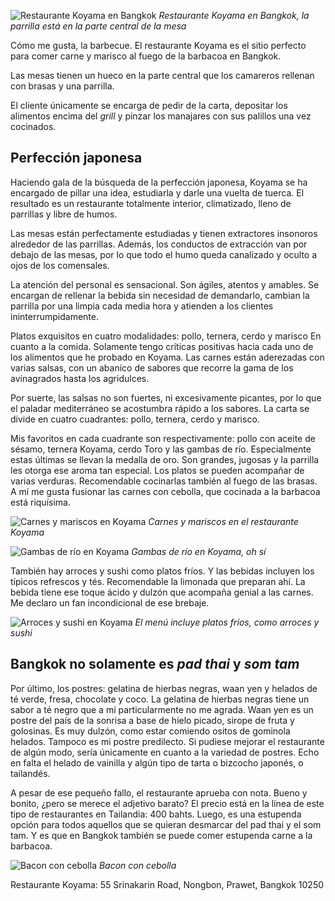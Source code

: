 ![Restaurante Koyama en Bangkok](https://lh3.googleusercontent.com/Cx5U6ldT5MFmg3noa6l80IcUvll7JoeHHmvUTWVbwW_6HcA18x9Lr-mpNEUt1VYPorrtNCbFB7THhEQ1xYC6tSb3VdsiszMlfwC8_C3CeBAts-zIXgHVYqBiu1jA3rBfU3T4dPvNMU84WYI2of2qH3OOuPE2QOIp4P3Jr1IRMFuENRJawyBoqj-b6f8kkqYazQmdGnmxsM9dKtK7ZSDdlPA4gpg3rwbV2ZmxKIlMrMMh2Dw2qlw94VU05GQxbZdujlbjZDOlN1gc24qVBDYnVp3k6YhaT8eXOKf3mmIxNZdoLapKOln6Qb8aL6oU9HLxRZd1EpnremqkT7BoQmlw4_-SaHtb--FVtYFG6uDjop4QT_sIgIPZD24rI6srqTbPmFoC4N619eqtZ9S-KoGyaNgc0n2FFx_1lcmKdphYMyRY0Mm4G5Q7hCFPKMc1SOUxw4NUzN4CCClbu80A8RKZvqs44PDQWaEe-2kmEuqFxOlvJgSo2mE8aQYL74g8W5nvsVdKObDaXOTXQbQRelOgDmASKxIxOO-jR0qCjSVcM9CXd1LIbVa-ymBvyeIQQF6q3OSYrl1ub2HfRHXmKxWBIKPkZrzGYDF5cbq59WbKhGUnsFG0Fg=w800-no)
*Restaurante Koyama en Bangkok, la parrilla está en la parte central de la mesa*

Cómo me gusta, la barbecue. El restaurante Koyama es el sitio perfecto para comer carne y marisco al fuego de la barbacoa en Bangkok.

Las mesas tienen un hueco en la parte central que los camareros rellenan con brasas y una parrilla.

El cliente únicamente se encarga de pedir de la carta, depositar los alimentos encima del *grill* y pinzar los manajares con sus palillos una vez cocinados.

## Perfección japonesa

Haciendo gala de la búsqueda de la perfección japonesa, Koyama se ha encargado de pillar una idea, estudiarla y darle una vuelta de tuerca. El resultado es un restaurante totalmente interior, climatizado, lleno de parrillas y libre de humos.

Las mesas están perfectamente estudiadas y tienen extractores insonoros alrededor de las parrillas. Además, los conductos de extracción van por debajo de las mesas, por lo que todo el humo queda canalizado y oculto a ojos de los comensales.

La atención del personal es sensacional. Son ágiles, atentos y amables. Se encargan de rellenar la bebida sin necesidad de demandarlo, cambian la parrilla por una limpia cada media hora y atienden a los clientes ininterrumpidamente.


Platos exquisitos en cuatro modalidades: pollo, ternera, cerdo y marisco
En cuanto a la comida. Solamente tengo críticas positivas hacia cada uno de los alimentos que he probado en Koyama. Las carnes están aderezadas con varias salsas, con un abanico de sabores que recorre la gama de los avinagrados hasta los agridulces.

Por suerte, las salsas no son fuertes, ni excesivamente picantes, por lo que el paladar mediterráneo se acostumbra rápido a los sabores. La carta se divide en cuatro cuadrantes: pollo, ternera, cerdo y marisco.

Mis favoritos en cada cuadrante son respectivamente: pollo con aceite de sésamo, ternera Koyama, cerdo Toro y las gambas de río. Especialmente estas últimas se llevan la medalla de oro. Son grandes, jugosas y la parrilla les otorga ese aroma tan especial. Los platos se pueden acompañar de varias verduras. Recomendable cocinarlas también al fuego de las brasas. A mí me gusta fusionar las carnes con cebolla, que cocinada a la barbacoa está riquísima.

![Carnes y mariscos en Koyama](https://lh3.googleusercontent.com/eRdM8N7x0gOKDEE19ahB8-xQjNae7Q3w-chr-JgUp2zTODYozW5QlC4ujipBlY1oJsE7mV6yORzalO1Z_5mnkniIabUSDPW56ZvWoVZDzzbYnDPNQp5oyBZoXlrrQwwDETuv69nn57BTA2vevShowXo_opuxSzkvsWyAG-k5uBR_jwHhYqQfap8KvAfrXlhhtSg3vSI2Rsgf4H9brpfGIiPhOpCXa8TbsEwMeuc0GdfIbekiViUSPYV_eTkaHtn8P8OfWioOcrXAasFLjRzszOvcQdV9rjQAZOyVkPLPjNX8cp00ZFATftUkZ4TWSy28fIbPDgPyN3_V0h5fog2utljZI_QK97jBwKmkEgezTbiVZZefCFYYT-b9U8Kpd_FXz6Ga6MFAKg2UrvkB2FSmhx7cOYdb3cC9PxcX82DPtZdnd8RG9njF_UPBM3uqrS7vu9eUm2HGXNN5dXDsT971LSF3SvUVYFVs3AAHN-w4-lK8V97gO8H0kj4cuoXHuwdK9FNGyrKBUVBQwZFeOOsj8fyj2_mDe4A9X81VjBCx-8khJXuRIfeaQCWRAr-8kyIxV9xAJrZX-GkfintkgJUp1jU60dThryFQGvKQaRXzZHKgDbBdtQ=w800-no)
*Carnes y mariscos en el restaurante Koyama*

![Gambas de río en Koyama](https://lh3.googleusercontent.com/gkhss7A0plVX_XlbpLzctIelTPSzxOYermmEu-AOAT89l4DO8TuO9wT63rpfTI_9IeQkiBUdz_S1BJCzWoM38ZmPzGYqdFU5dfISCU-qIk14jmwMEA8R7FjFI27BdCQ01DFEgNCiYvzTOrpsEWOGRPgk9FQuJz6op2Tf-8PiRPsNe5B_M7xatw4F1Dfqq-m40tNYGh6wWJBzbdMR1ilbmjsZBgcRL1LAxhgPoDBDWoUj464MZg7EtvFCY7hNDiIwQqTWpHj3ZtWiR_21RhQKewUIaSXYhkmORr7bgLaCUpyJj1yN3sha4zun3RZmaMFODUDm1MafDBHJJs57VQKSFhr3iVb8-7-QWGWa7vuF3rHIx9sNhh_3o8Gt_m5dpzefPuWVspn-IY2n0-gAsjdaauwJWk2Wkpxnunp9GlvNfeTSF2G2t-APHPYAaYn42K4m--GgYUAxBlFR0r9u0vbfJpVJ-lJWtiOF1Q6HVzkbTSFxMbpfyddy5wt6JsTAfsRccn9qoqSRqbvTEqAfeYAF2eStHy6wvM9Nb2IKSIRpmhw-mK8-3wi4JJTJF6xk5mF8u_D6_pdfIgNmIcWlhxiRUeBTCDsD8iP8vb4BTSHgQzTsC7Tocw=w800-no)
*Gambas de río en Koyama, oh sí*

También hay arroces y sushi como platos fríos. Y las bebidas incluyen los típicos refrescos y tés. Recomendable la limonada que preparan ahí. La bebida tiene ese toque ácido y dulzón que acompaña genial a las carnes. Me declaro un fan incondicional de ese brebaje.

![Arroces y sushi en Koyama](https://lh3.googleusercontent.com/awDfUMEXRqNew_XEq8gLOodzCsqLSXzWrG4pa2Qe_LF5zKuqGqVhTHpt5ucm7HGv4QmuKtDc28WZAz-sOxd9B_bJIJDWeY-D8Gxze7DbAhcm7LP8Kqh2xSmnoTtDr49nAvX2BAmhxVJ1bknsKWOsz7LxKwZnLaChkhLTrY_waNCGOSvKfd7xSkEB_wGJsXRcwimasH6Z4bVkRIp_VL-KTdg9kk9CtHne5svWgqxHM-XN3sBPLLgL0kPd-Y9ZcEgNFUHsR0fvw_0qm1dU_9dhUcixPLP4-O-3a-jLAMnn1jeIl9AkiXEVl-7hW8FSPwXRCWWUKITCfGNgyQLA5ZJauem_SoZoQcSqXHaOVuAJzjHCI6EoDk1oa9WE_CUu9OfdW8JZKhfbzsngMhTkb52pk3peZWRSwwS2ZWutAEeWr-OJ_4KaXHL-YCXGqFoeyjBsmHgBcpThauMuf18tXZY4dUgGwDX1S8_NBgUQFCGY8FWwDfc6oFGx-hLmprThVs6kwk4vi1Ijd8j7qH2NPUW7MKZu-vJuzXly1_BbBbR_jAELV-HBuooeK99p3DlBIeCYbaMM5BhtI7jaBGm5ohOLNiiTCl7ginOeVSh2hEnL7hHkipn6Gg=w800-no)
*El menú incluye platos fríos, como arroces y sushi*

## Bangkok no solamente es *pad thai* y *som tam*

Por último, los postres: gelatina de hierbas negras, waan yen y helados de té verde, fresa, chocolate y coco. La gelatina de hierbas negras tiene un sabor a té negro que a mí particularmente no me agrada. Waan yen es un postre del país de la sonrisa a base de hielo picado, sirope de fruta y golosinas. Es muy dulzón, como estar comiendo ositos de gominola helados. Tampoco es mi postre predilecto. Si pudiese mejorar el restaurante de algún modo, sería únicamente en cuanto a la variedad de postres. Echo en falta el helado de vainilla y algún tipo de tarta o bizcocho japonés, o tailandés.

A pesar de ese pequeño fallo, el restaurante aprueba con nota. Bueno y bonito, ¿pero se merece el adjetivo barato? El precio está en la línea de este tipo de restaurantes en Tailandia: 400 bahts. Luego, es una estupenda opción para todos aquellos que se quieran desmarcar del pad thai y el som tam. Y es que en Bangkok también se puede comer estupenda carne a la barbacoa.


![Bacon con cebolla](https://lh3.googleusercontent.com/q0JTxJ8ZJmb3EAUDNyUT-20Z3VWl711N09Wuc-lqmcCVCLClvxG3ppdDxvG5SufLCrWxJQwSO-3IPSuyVUaKnruOkFe8WhRUTKrt_Bs3ahx-5EOjSu7iXkXiK1kvH4jIsJnd-20bdkJMUXigdaGNdTXae-BT_YwUxGrUhzCUGdY1TD64cxRLz9dM9mwKltqtPXy5IjummmzvYH13h121DVoAGVoj1BW8JOpZj4EWzVN0eysZWvGWmQdX7sTPYA8t49Ry7dpqlFLbyTKYKDtXZYduFrtK3Ew8fEo0jaRxlWRlDYROryK_KiInufXBYTht52572rRR7prG5qcrZYxtQBXUekt3Wt8ktYl1pckN8RuASc4IvFzDA6Q1I9-U6PMcwAAv1KDvjhyc4mRnqaNpim8Oc7rWyWptKT3auvoyGHoANxD5cEhSy5-Fmot2P7syQ2e5PdigZ0K7PFTYCv8P5FrjWarJR2rbdknAQvZ6sNzPHP_KxkD70etEEjw4NYweLzLR4YOUB_tHRf4QZtFvQXb-lyURAbYGDGw3_ISMY3g9OyOiT4hd34GUGO9nEj1FyeXKV2omrxmbxifgSfYty-FroL9iuJ3oADQ1cmEnvGqIG_8vAg=w800-no)
*Bacon con cebolla*


Restaurante Koyama: 55 Srinakarin Road, Nongbon, Prawet, Bangkok 10250